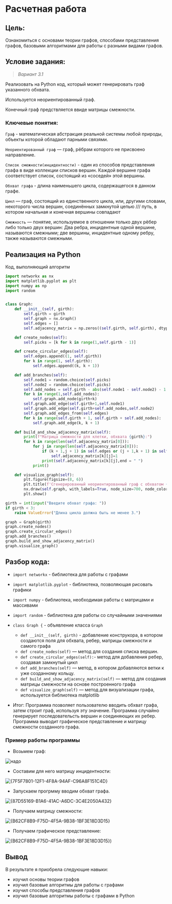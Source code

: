 


# Расчетная работа 

## Цель:

Ознакомиться с основами теории графов, способами представления графов, базовыми алгоритмами для работы с разными видами графов.

## Условие задания:

>*Вариант 3.1*

Реализовать на Python код, который может генерировать граф указанного обхвата.

Используется неориентированный граф.

Конечный граф предствляется ввиде матрицы смежности.

### Ключевые понятия:
`Граф` - математическая абстракция реальной системы любой природы, объекты которой обладают парными связями.

`Неориентированный граф` —  граф, рёбрам которого не присвоено направление.

`Список смежности(инцидентности)` - один из способов представления графа в виде коллекции списков вершин. Каждой вершине графа соответствует список, состоящий из «соседей» этой вершины.

`Обхват графа` - длина наименьшего цикла, содержащегося в данном графе.

`Цикл` — граф, состоящий из единственного цикла, или, другими словами, некоторого числа вершин, соединённых замкнутой цепью /// путь, в котором начальная и конечная вершины совпадают

`Смежность` — понятие, используемое в отношении только двух рёбер либо только двух вершин: Два ребра, инцидентные одной вершине, называются смежными; две вершины, инцидентные одному ребру, также называются смежными. 

## Реализация на Python

Код, выполняющий алгоритм
``` python
import networkx as nx
import matplotlib.pyplot as plt
import numpy as np
import random


class Graph:
    def __init__(self, girth):
        self.girth = girth
        self.graph = nx.Graph()
        self.edges = []
        self.adjacency_matrix = np.zeros((self.girth, self.girth), dtype=int)

    def create_nodes(self):
        self.picks = [k for k in range(1,self.girth - 1)]

    def create_circular_edges(self):
        self.edges.append((1, self.girth))
        for k in range(1, self.girth):
            self.edges.append((k, k + 1))

    def add_branches(self):
        self.node1 = random.choice(self.picks)
        self.node2 = random.choice(self.picks)
        self.add_nodes = self.girth - abs(self.node1 - self.node2) - 1
        for k in range(1,self.add_nodes):
            self.graph.add_node(girth+k)
        self.graph.add_edge(self.girth+1,self.node1)
        self.graph.add_edge(self.girth+self.add_nodes,self.node2)
        self.graph.add_edges_from(self.edges)
        for k in range(self.girth + 1, self.girth + self.add_nodes):
            self.graph.add_edge(k, k + 1)

    def build_and_show_adjacency_matrix(self):
        print(f"Матрица смежности для клетки, обхвата {girth}:")
        for k in range(len(self.adjacency_matrix[0])):
            for j in range(len(self.adjacency_matrix[0])):
                if (k + 1,j + 1) in self.edges or (j + 1,k + 1) in self.edges:
                    self.adjacency_matrix[k][j]=1
                print(self.adjacency_matrix[k][j],end = " ")
            print()

    def visualize_graph(self):
        plt.figure(figsize=(8, 6))
        plt.title(f'Сгенерированный неориентированный граф с обхватом {self.girth}')
        nx.draw(self.graph, with_labels=True, node_size=700, node_color='lightblue', font_size=10, font_weight='bold')
        plt.show()

girth = int(input("Введите обхват графа: "))
if girth < 3:
    raise ValueError("Длина цикла должна быть не менее 3.")

graph = Graph(girth)
graph.create_nodes()
graph.create_circular_edges()
graph.add_branches()
graph.build_and_show_adjacency_matrix()
graph.visualize_graph()

```
## Разбор кода: 
- `import networkx` - библиотека для работы с графами
  
- `import matplotlib.pyplot` - библиотека, позволяющая рисовать графики

- `import numpy` - библиотека, необходимая работы с матрицами и массивами

- `import random` - библиотека для работы со случайными значениями

- `class Graph {` - объявление класса `Graph`
  - `def __init__(self, girth)` - добавление конструкора, в котором создаются поля для обхвата, ребер, матрицы смежности и самого графа
  - `def create_nodes(self)` — метод для создания списка вершин.
  - `def create_circular_edges(self):`- метод для добавления ребер, создавая замкнутый цикл
  - `def add_branches(self)` — метод, в котором добавляются ветки к уже созданному кольцу.
  - `def build_and_show_adjacency_matrix(self)` — метод для создания матрицы смежности на основе построенного графа
  - `def visualize_graph(self)` — метод для визуализации графа, используется библиотека matplotlib
- Итог:
Программа позволяет пользователю вводить обхват графа, затем строит граф, используя эту значение. Программа случайно генерирует последовательсть вершин и соединяющих их ребер. Программа выводит графическое представление и матрицу смежности созданного графа.

### Пример работы программы 

- Возьмем граф:



![надо](https://github.com/user-attachments/assets/77ed0302-205f-4ed5-9beb-e1c89f687ee0)

- Составим для него матрицу инцидентности:



![{7F5F7801-12F1-4F8A-94AF-C96A8F151C4D}](https://github.com/user-attachments/assets/e0bd9c08-014a-4182-a7b4-e94700f8512b)

- Запускаем прогрмму вводим обхват графа.




![{87D55169-B1A6-41AC-A6DC-3C4E2050A432}](https://github.com/user-attachments/assets/b5071f79-9b72-467c-93a8-3363aa8d15e2)
- Получаем матрицу смежности:



 ![{B62CF8B9-F75D-4F5A-9B38-1BF3E18D3D15}](https://github.com/user-attachments/assets/e59d1946-99a0-45f3-8ae9-fa5cc87fa9c6)
- Получаем графическое представление:



 ![{B62CF8B9-F75D-4F5A-9B38-1BF3E18D3D15}](https://github.com/dekada314/RPIIS/blob/patch-1/РР/screens/ex1.jpg))

## Вывод
В результате я приобрела следующие навыки:
- изучил основы теории графов
- изучил базовые алгоритмы для работы с графами
- изучил способы представления графов
- изучил базовые алгоритмы работы с графами в Python

  
